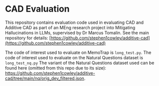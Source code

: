 # CAD Evaluation

This repository contains evaluation code used in evaluating CAD and Additive CAD as part of an MEng research project into Mitigating Hallucinations in LLMs, supervised by Dr Marcus Tomalin. See the main repository for details: [https://github.com/stephen1cowley/additive-cad](https://github.com/stephen1cowley/additive-cad)

The code of interest used to evaluate on MemoTrap is `long_test.py`. The code of interest used to evaluate on the Natural Questions dataset is `long_test_nq.py` The variant of the Natural Questions dataset used can be found here (omitted from this repo due to its size): https://github.com/stephen1cowley/additive-cad/tree/main/nq/orig_dev_filtered.json.
